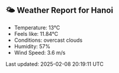 <!-- WEATHER-START -->
## 🌤 Weather Report for Hanoi

- Temperature: 13°C
- Feels like: 11.84°C
- Conditions: overcast clouds
- Humidity: 57%
- Wind Speed: 3.6 m/s

Last updated: 2025-02-08 20:19:11 UTC
<!-- WEATHER-END -->
